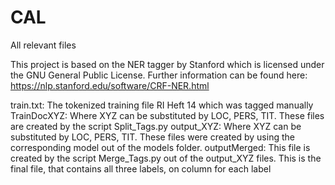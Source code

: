 # CAL
All relevant files

This project is based on the NER tagger by Stanford which is licensed under the GNU General Public License. Further information can be found here: https://nlp.stanford.edu/software/CRF-NER.html

train.txt: The tokenized training file RI Heft 14 which was tagged manually
TrainDocXYZ: Where XYZ can be substituted by LOC, PERS, TIT. These files are created by the script Split_Tags.py
output_XYZ: Where XYZ can be substituted by LOC, PERS, TIT. These files were created by using the corresponding model out of the models folder.
outputMerged: This file is created by the script Merge_Tags.py out of the output_XYZ files. This is the final file, that contains all three labels, on column for each label
